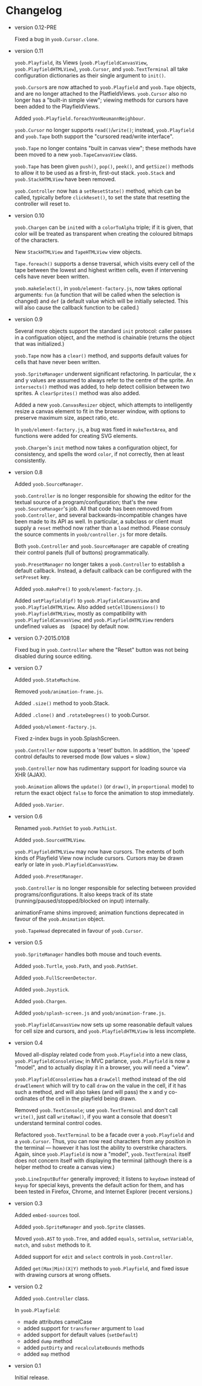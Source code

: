 Changelog
=========

*   version 0.12-PRE
    
    Fixed a bug in `yoob.Cursor.clone`.

*   version 0.11
    
    `yoob.Playfield`, its Views (`yoob.PlayfieldCanvasView`,
    `yoob.PlayfieldHTMLView`), `yoob.Cursor`, and `yoob.TextTerminal`
    all take configuration dictionaries as their single argument to `init()`.
    
    `yoob.Cursor`s are now attached to `yoob.Playfield` and `yoob.Tape`
    objects, and are no longer attached to the PlatfieldViews.
    `yoob.Cursor` also no longer has a "built-in simple view"; viewing
    methods for cursors have been added to the PlayfieldViews.
    
    Added `yoob.Playfield.foreachVonNeumannNeighbour`.
    
    `yoob.Cursor` no longer supports `read()`/`write()`; instead,
    `yoob.Playfield` and `yoob.Tape` both support the "cursored read/write
    interface".
    
    `yoob.Tape` no longer contains "built in canvas view"; these methods
    have been moved to a new `yoob.TapeCanvasView` class.
    
    `yoob.Tape` has been given `push()`, `pop()`, `peek()`, and `getSize()`
    methods to allow it to be used as a first-in, first-out stack.
    `yoob.Stack` and `yoob.StackHTMLView` have been removed.
    
    `yoob.Controller` now has a `setResetState()` method, which can be
    called, typically before `clickReset()`, to set the state that resetting
    the controller will reset to.

*   version 0.10
    
    `yoob.Chargen` can be `init`ed with a `colorToAlpha` triple; if it is
    given, that color will be treated as transparent when creating the
    coloured bitmaps of the characters.
    
    New `StackHTMLView` and `TapeHTMLView` view objects.
    
    `Tape.foreach()` supports a dense traversal, which visits every cell of
    the tape between the lowest and highest written cells, even if intervening
    cells have never been written.
    
    `yoob.makeSelect()`, in `yoob/element-factory.js`, now takes optional
    arguments: `fun` (a function that will be called when the selection is
    changed) and `def` (a default value which will be initially selected.
    This will also cause the callback function to be called.)

*   version 0.9
    
    Several more objects support the standard `init` protocol: caller passes
    in a configuation object, and the method is chainable (returns the object
    that was initialized.)
    
    `yoob.Tape` now has a `clear()` method, and supports default values for
    cells that have never been written.
    
    `yoob.SpriteManager` underwent significant refactoring.  In particular,
    the x and y values are assumed to always refer to the centre of the
    sprite.  An `intersects()` method was added, to help detect collision
    between two sprites.  A `clearSprites()` method was also added.
    
    Added a new `yoob.CanvasResizer` object, which attempts to intelligently
    resize a canvas element to fit in the browser window, with options to
    preserve maximum size, aspect ratio, etc.
    
    In `yoob/element-factory.js`, a bug was fixed in `makeTextArea`, and
    functions were added for creating SVG elements.
    
    `yoob.Chargen`'s `init` method now takes a configuration object, for
    consistency, and spells the word `color`, if not correctly, then at least
    consistently.

*   version 0.8
    
    Added `yoob.SourceManager`.
    
    `yoob.Controller` is no longer responsible for showing the editor for
    the textual source of a program/configuration; that's the new
    `yoob.SourceManager`'s job.  All that code has been removed from
    `yoob.Controller`, and several backwards-incompatible changes have
    been made to its API as well.  In particular, a subclass or client
    must supply a `reset` method now rather than a `load` method.  Please
    consuly the source comments in `yoob/controller.js` for more details.
    
    Both `yoob.Controller` and `yoob.SourceManager` are capable of
    creating their control panels (full of buttons) programmatically.
    
    `yoob.PresetManager` no longer takes a `yoob.Controller` to establish
    a default callback.  Instead, a default callback can be configured
    with the `setPreset` key.
    
    Added `yoob.makePre()` to `yoob/element-factory.js`.

    Added `setPlayfield(pf)` to `yoob.PlayfieldCanvasView` and
    `yoob.PlayfieldHTMLView`.  Also added `setCellDimensions()` to
    `yoob.PlayfieldHTMLView`, mostly as compatibility with
    `yoob.PlayfieldCanvasView`; and `yoob.PlayfieldHTMLView` renders
    undefined values as ` ` (space) by default now.

*   version 0.7-2015.0108
    
    Fixed bug in `yoob.Controller` where the "Reset" button was not being
    disabled during source editing.

*   version 0.7
    
    Added `yoob.StateMachine`.
    
    Removed `yoob/animation-frame.js`.
    
    Added `.size()` method to yoob.Stack.
    
    Added `.clone()` and `.rotateDegrees()` to yoob.Cursor.
    
    Added `yoob/element-factory.js`.
    
    Fixed z-index bugs in yoob.SplashScreen.

    `yoob.Controller` now supports a 'reset' button.  In addition, the
    'speed' control defaults to reversed mode (low values = slow.)
    
    `yoob.Controller` now has rudimentary support for loading source via XHR
    (AJAX).
    
    `yoob.Animation` allows the `update()` (or `draw()`, in `proportional`
    mode) to return the exact object `false` to force the animation to stop
    immediately.
    
    Added `yoob.Varier`.

*   version 0.6
    
    Renamed `yoob.PathSet` to `yoob.PathList`.
    
    Added `yoob.SourceHTMLView`.
    
    `yoob.PlayfieldHTMLView` may now have cursors.
    The extents of both kinds of Playfield View now include cursors.
    Cursors may be drawn early or late in `yoob.PlayfieldCanvasView`.

    Added `yoob.PresetManager`.
    
    `yoob.Controller` is no longer responsible for selecting between
    provided programs/configurations.  It also keeps track of its state
    (running/paused/stopped/blocked on input) internally.
        
    animationFrame shims improved; animation functions deprecated in
    favour of the `yoob.Animation` object.
    
    `yoob.TapeHead` deprecated in favour of `yoob.Cursor`.

*   version 0.5
    
    `yoob.SpriteManager` handles both mouse and touch events.
    
    Added `yoob.Turtle`, `yoob.Path`, and `yoob.PathSet`.
    
    Added `yoob.FullScreenDetector`.

    Added `yoob.Joystick`.
    
    Added `yoob.Chargen`.
    
    Added `yoob/splash-screen.js` and `yoob/animation-frame.js`.
    
    `yoob.PlayfieldCanvasView` now sets up some reasonable default values
    for cell size and cursors, and `yoob.PlayfieldHTMLView` is less incomplete.

*   version 0.4
    
    Moved all-display related code from `yoob.Playfield` into a new class,
    `yoob.PlayfieldConsoleView`; in MVC parlance, `yoob.Playfield` is now
    a "model", and to actually display it in a browser, you will need a
    "view".
    
    `yoob.PlayfieldConsoleView` has a `drawCell` method instead of the
    old `drawElement` which will try to call `draw` on the value in the
    cell, if it has such a method, and will also takes (and will pass) the
    x and y co-ordinates of the cell in the playfield being drawn.
    
    Removed `yoob.TextConsole`; use `yoob.TextTerminal` and don't call
    `write()`, just call `writeRaw()`, if you want a console that doesn't
    understand terminal control codes.
    
    Refactored `yoob.TextTerminal` to be a facade over a `yoob.Playfield`
    and a `yoob.Cursor`.  Thus, you can now read characters from any
    position in the terminal — however it has lost the ability to overstrike
    characters.  Again, since `yoob.Playfield` is now a "model",
    `yoob.TextTerminal` itself does not concern itself with displaying the
    terminal (although there is a helper method to create a canvas view.)
    
    `yoob.LineInputBuffer` generally improved; it listens to `keydown`
    instead of `keyup` for special keys, prevents the default action for
    them, and has been tested in Firefox, Chrome, and Internet Explorer
    (recent versions.)

*   version 0.3
    
    Added `embed-sources` tool.
    
    Added `yoob.SpriteManager` and `yoob.Sprite` classes.
    
    Moved `yoob.AST` to `yoob.Tree`, and added `equals`, `setValue`,
    `setVariable`, `match`, and `subst` methods to it.
    
    Added support for `edit` and `select` controls in `yoob.Controller`.
    
    Added `get(Max|Min)(X|Y)` methods to `yoob.Playfield`, and fixed
    issue with drawing cursors at wrong offsets.

*   version 0.2
    
    Added `yoob.Controller` class.
    
    In `yoob.Playfield`:
    
    *   made attributes camelCase
    *   added support for `transformer` argument to `load`
    *   added support for default values (`setDefault`)
    *   added `dump` method
    *   added `putDirty` and `recalculateBounds` methods
    *   added `map` method

*   version 0.1
    
    Initial release.
